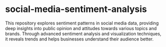 # social-media-sentiment-analysis
This repository explores sentiment patterns in social media data, providing deep insights into public opinion and attitudes towards various topics and brands. Through advanced sentiment analysis and visualization techniques, it reveals trends and helps businesses understand their audience better.
